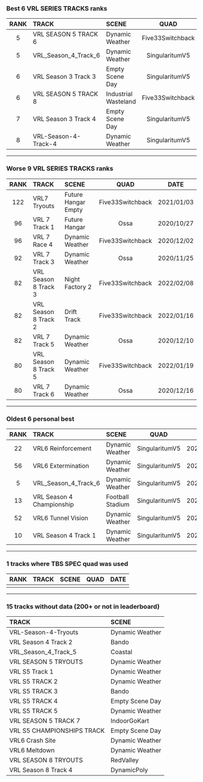 ### Best 6 VRL SERIES TRACKS ranks
|RANK|TRACK|SCENE|QUAD|DATE|
|:---:|:---|:---|:---:|:---:|
|5|VRL SEASON 5 TRACK 6|Dynamic Weather|Five33Switchback|2020/12/03|
|5|VRL_Season_4_Track_6|Dynamic Weather|SingularitumV5|2020/04/12|
|6|VRL Season 3 Track 3|Empty Scene Day|SingularitumV5|2020/05/15|
|6|VRL SEASON 5 TRACK 8|Industrial Wasteland|Five33Switchback|2020/12/03|
|7|VRL Season 3 Track 4|Empty Scene Day|SingularitumV5|2020/05/13|
|8|VRL-Season-4-Track-4|Dynamic Weather|SingularitumV5|2020/04/17|
---
### Worse 9 VRL SERIES TRACKS ranks
|RANK|TRACK|SCENE|QUAD|DATE|
|:---:|:---|:---|:---:|:---:|
|122|VRL7 Tryouts|Future Hangar Empty|Five33Switchback|2021/01/03|
|96|VRL 7 Track 1|Future Hangar|Ossa|2020/10/27|
|96|VRL 7 Race 4|Dynamic Weather|Five33Switchback|2020/12/02|
|92|VRL 7 Track 3|Dynamic Weather|Ossa|2020/11/25|
|82|VRL Season 8 Track 3|Night Factory 2|Five33Switchback|2022/02/08|
|82|VRL Season 8 Track 2|Drift Track|Five33Switchback|2022/01/16|
|82|VRL 7 Track 5|Dynamic Weather|Ossa|2020/12/10|
|80|VRL Season 8 Track 5|Dynamic Weather|Five33Switchback|2022/01/19|
|80|VRL 7 Track 6|Dynamic Weather|Ossa|2020/12/16|
---
### Oldest 6 personal best
|RANK|TRACK|SCENE|QUAD|DATE|
|:---:|:---|:---|:---:|:---:|
|22|VRL6 Reinforcement|Dynamic Weather|SingularitumV5|2020/04/06|
|56|VRL6 Extermination|Dynamic Weather|SingularitumV5|2020/04/07|
|5|VRL_Season_4_Track_6|Dynamic Weather|SingularitumV5|2020/04/12|
|13|VRL Season 4 Championship|Football Stadium|SingularitumV5|2020/04/13|
|52|VRL6 Tunnel Vision|Dynamic Weather|SingularitumV5|2020/04/15|
|10|VRL Season 4 Track 1|Dynamic Weather|SingularitumV5|2020/04/17|
---
### 1 tracks where TBS SPEC quad was used
|RANK|TRACK|SCENE|QUAD|DATE|
|:---:|:---|:---|:---:|:---:|
||||||
---
### 15 tracks without data (200+ or not in leaderboard)
|TRACK|SCENE|
|:---|:---|
|VRL-Season-4-Tryouts|Dynamic Weather|
|VRL Season 4 Track 2|Bando|
|VRL_Season_4_Track_5|Coastal|
|VRL SEASON 5 TRYOUTS|Dynamic Weather|
|VRL S5 Track 1|Dynamic Weather|
|VRL S5 TRACK 2|Dynamic Weather|
|VRL S5 TRACK 3|Bando|
|VRL S5 TRACK 4|Empty Scene Day|
|VRL S5 TRACK 5|Dynamic Weather|
|VRL SEASON 5 TRACK 7|IndoorGoKart|
|VRL S5 CHAMPIONSHIPS TRACK|Empty Scene Day|
|VRL6 Crash Site|Dynamic Weather|
|VRL6 Meltdown|Dynamic Weather|
|VRL SEASON 8 TRYOUTS|RedValley|
|VRL Season 8 Track 4|DynamicPoly|
